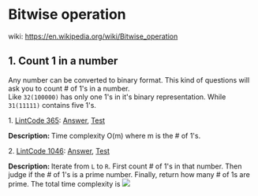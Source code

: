 # Bitwise operation
wiki: https://en.wikipedia.org/wiki/Bitwise_operation

## 1. Count 1 in a number
Any number can be converted to binary format. This kind of questions will ask you to 
count # of 1's in a number.<br>
Like ``32(100000)`` has only one 1's in it's binary representation. While ``31(11111)`` contains five 1's.
<div>
    <p>
        1. 
        <a href="https://www.lintcode.com/problem/count-1-in-binary/description">LintCode 365</a>:  
        <a href="https://github.com/Tony-Hu/ShuaTi-Online.Judge.Problems.Solving/blob/master/src/main/java/bitOperation/LintCode365.java">Answer</a>, 
        <a href="https://github.com/Tony-Hu/ShuaTi-Online.Judge.Problems.Solving/blob/master/src/test/java/bitOperation/LintCode365Test.java">Test</a>
    </p>
    <p><b>Description: </b>Time complexity O(m) where m is the # of 1's.</p>
</div>
<div>
    <p>
        2. 
        <a href="https://www.lintcode.com/problem/prime-number-of-set-bits-in-binary-representation/description">LintCode 1046</a>:  
        <a href="https://github.com/Tony-Hu/ShuaTi-Online.Judge.Problems.Solving/blob/master/src/main/java/bitOperation/LintCode1046.java">Answer</a>, 
        <a href="https://github.com/Tony-Hu/ShuaTi-Online.Judge.Problems.Solving/blob/master/src/test/java/bitOperation/LintCode1046Test.java">Test</a>
    </p>
    <p><b>Description: </b>Iterate from <code>L</code> to <code>R</code>.
    First count # of 1's in that number. Then judge if the # of 1's is a prime number. Finally, return how many # of 1s are prime. The total time complexity is <img src="http://chart.googleapis.com/chart?cht=tx&chl=O(n\sqrt{n})" /></p>
</div>